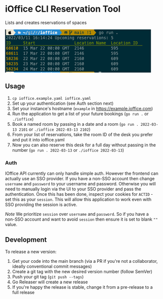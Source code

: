 # iOffice CLI Reservation Tool

Lists and creates reservations of spaces

![screenshot.png](screenshot.png)


## Usage

1. `cp ioffice.example.yaml ioffice.yaml`
2. Set up your authentication (see Auth section next)
3. Set your instance's hostname (`example` in https://example.ioffice.com)
4. Run the application to get a list of your future bookings (`go run .` or `./ioffice`)
5. Book a named room by passing in a date and a room (`go run . 2022-03-13 2101` or `./ioffice 2022-03-13 2102`)
6. From your list of reservations, take the room ID of the desk you prefer and put it into ioffice.yaml
7. Now you can also reserve this desk for a full day without passing in the number (`go run . 2022-03-13` or `./ioffice 2022-03-13`)

### Auth

IOffice API currently can only handle simple auth.  However the frontend can actually use an SSO provider.
If you have a non-SSO account then change `username` and `password` to your username and password.
Otherwise you will need to manually login via the UI to your SSO provider and pass the authentication.
Once this has been done, inspect your cookies for `ACTID` - set this as your `session`.  This will
allow this application to work even with SSO providing the session is active.

*Note* We prioritize `session` over `username` and `password`.  So if you have a non-SSO account and want to avoid 
`session` then ensure it is set to blank `""` value.

## Development

To release a new version:

1. Get your code into the main branch (via a PR if you're not a collaborator, ideally conventional commit messages)
2. Create a git tag with the new desired version number (follow SemVer)
3. Push your git tag (`git push --tags`)
4. Go Releaser will create a new release
5. If you're happy the release is stable, change it from a pre-release to a full release